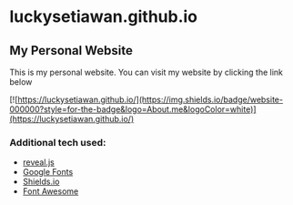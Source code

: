 # luckysetiawan.github.io

## My Personal Website
This is my personal website. You can visit my website by clicking the link below

[![https://luckysetiawan.github.io/](https://img.shields.io/badge/website-000000?style=for-the-badge&logo=About.me&logoColor=white)](https://luckysetiawan.github.io/)

### Additional tech used:
* [reveal.js](https://revealjs.com/)
* [Google Fonts](https://fonts.google.com/)
* [Shields.io](https://shields.io/badges)
* [Font Awesome](https://fontawesome.com/)
